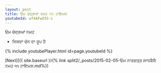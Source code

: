 ```yaml
---
layout: post
title: ਓਮ ਚੰਦ੍ਰਆਂ ਨਮਹ ੧੧ ਟਾਇਮਸ
youtubeId: wf4AFwO3S-s
---
```

 
 
 ਓਮ ਚੰਦ੍ਰਆਂ ਨਮਹ  
 
 -  ਜਿਸਦਾ ਚੰਨ ਦਾ ਰੂਪ ਹੈ 
 
  
 
  
 
 
 
 
 
 


{% include youtubePlayer.html id=page.youtubeId %}
 
[Next]({{ site.baseurl }}{% link  split2/_posts/2015-02-05-ਓਮ ਨਾਕਸ਼ਤ੍ਰ ਸਾਧਕੈਯੈ ਨਮਹ ੧੧ ਟਾਇਮਸ.md%})
 
